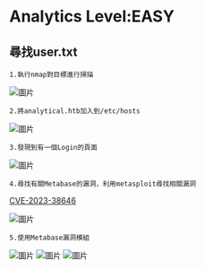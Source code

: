 Analytics Level:EASY
===
尋找user.txt
---
    1.執行nmap對目標進行掃描

![圖片](https://github.com/favorite986141/jamescao/assets/125249893/6b079ac5-2f6b-47c0-a0f6-b69bd342dd1c)

    2.將analytical.htb加入到/etc/hosts

![圖片](https://github.com/favorite986141/jamescao/assets/125249893/0e94d1f6-f1bd-4d9a-a9aa-26037e0c7c67)

    3.發現到有一個Login的頁面

![圖片](https://github.com/favorite986141/jamescao/assets/125249893/8c1ad22b-dde3-4698-8e0c-3a9e6e3fdf36)

    4.尋找有關Metabase的漏洞，利用metasploit尋找相關漏洞

[CVE-2023-38646](https://blog.assetnote.io/2023/07/22/pre-auth-rce-metabase/?source=post_page-----8cf81fa970ca--------------------------------)

![圖片](https://github.com/favorite986141/jamescao/assets/125249893/9a0a6421-1a4e-4940-83c8-90a6104c196a)

    5.使用Metabase漏洞模組
    
![圖片](https://github.com/favorite986141/jamescao/assets/125249893/0e8fb27f-92ac-4b7d-af1c-872fea2a549d)
![圖片](https://github.com/favorite986141/jamescao/assets/125249893/7e671ff0-1f55-4aa4-abc7-0e31ad1282fb)
![圖片](https://github.com/favorite986141/jamescao/assets/125249893/241aae1a-1f9b-46b0-8638-55e01e511ed2)
